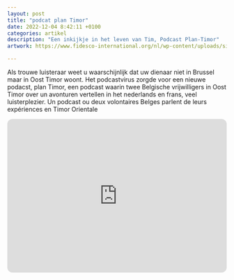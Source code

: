 ```yaml
---
layout: post
title: "podcat plan Timor"
date: 2022-12-04 8:42:11 +0100
categories: artikel
description: "Een inkijkje in het leven van Tim, Podcast Plan-Timor"
artwork: https://www.fidesco-international.org/nl/wp-content/uploads/sites/3/2022/11/Gistelinck-770x514.jpg

---
```

Als trouwe luisteraar weet u waarschijnlijk dat uw dienaar niet in Brussel maar in Oost Timor woont. Het podcastvirus zorgde voor een nieuwe podacst, plan Timor, een podcast waarin twee Belgische vrijwilligers in Oost Timor over un avonturen vertellen in het nederlands en frans, veel luisterplezier. Un podcast ou deux volontaires Belges parlent de leurs expériences en Timor Orientale


<iframe style="border-radius:12px" src="https://open.spotify.com/embed/show/19kxXfpVqmgvOfkk8mihiT?utm_source=generator" width="100%" height="352" frameBorder="0" allowfullscreen="" allow="autoplay; clipboard-write; encrypted-media; fullscreen; picture-in-picture" loading="lazy"></iframe>
